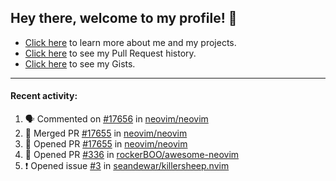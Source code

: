 ## Hey there, welcome to my profile! 👋

- [Click here](https://seandewar.github.io/) to learn more about me and my projects.
- [Click here](https://github.com/search?p=1&q=author%3Aseandewar+is%3Apr) to see my Pull Request history.
- [Click here](https://gist.github.com/seandewar) to see my Gists.

---

#### Recent activity:

<!--START_SECTION:activity-->
1. 🗣 Commented on [#17656](https://github.com/neovim/neovim/issues/17656) in [neovim/neovim](https://github.com/neovim/neovim)
2. 🎉 Merged PR [#17655](https://github.com/neovim/neovim/pull/17655) in [neovim/neovim](https://github.com/neovim/neovim)
3. 💪 Opened PR [#17655](https://github.com/neovim/neovim/pull/17655) in [neovim/neovim](https://github.com/neovim/neovim)
4. 💪 Opened PR [#336](https://github.com/rockerBOO/awesome-neovim/pull/336) in [rockerBOO/awesome-neovim](https://github.com/rockerBOO/awesome-neovim)
5. ❗️ Opened issue [#3](https://github.com/seandewar/killersheep.nvim/issues/3) in [seandewar/killersheep.nvim](https://github.com/seandewar/killersheep.nvim)
<!--END_SECTION:activity-->
